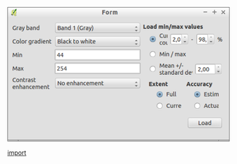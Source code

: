 ![](../images/QgsSingleBandGrayRendererWidget-standalone.png)

[import](../gui/qgis-sample-QgsSingleBandGrayRendererWidget.py)
